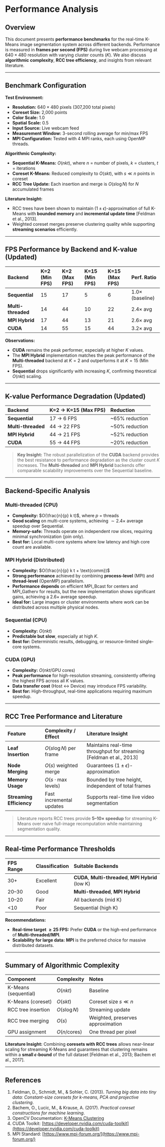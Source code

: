 # Performance Analysis

## Overview

This document presents **performance benchmarks** for the real-time K-Means image segmentation system across different backends. Performance is measured in **frames per second (FPS)** during live webcam processing at $640 \times 480$ resolution with varying cluster counts ($K$). We also discuss **algorithmic complexity**, **RCC tree efficiency**, and insights from relevant literature.

***

## Benchmark Configuration

**Test Environment:**

* **Resolution:** $640 \times 480$ pixels (307,200 total pixels)
* **Coreset Size:** 2,000 points
* **Color Scale:** 1.0
* **Spatial Scale:** 0.5
* **Input Source:** Live webcam feed
* **Measurement Window:** 3-second rolling average for min/max FPS
* **MPI Configuration:** Tested with 4 MPI ranks, each using OpenMP threads.

**Algorithmic Complexity:**

* **Sequential K-Means:** $O(n k t)$, where $n$ = number of pixels, $k$ = clusters, $t$ = iterations
* **Coreset K-Means:** Reduced complexity to $O(s k t)$, with $s \ll n$ points in coreset
* **RCC Tree Update:** Each insertion and merge is $O(s \log N)$ for $N$ accumulated frames

**Literature Insight:**

* RCC trees have been shown to maintain $(1 \pm \epsilon)$-approximation of full K-Means with **bounded memory** and **incremental update time** [Feldman et al., 2013].
* Weighted coreset merges preserve clustering quality while supporting **streaming scenarios** efficiently.

***

## FPS Performance by Backend and K-value (Updated)

| Backend | K=2 (Min FPS) | K=2 (Max FPS) | K=15 (Min FPS) | K=15 (Max FPS) | Perf. Ratio |
| :--- | :--- | :--- | :--- | :--- | :--- |
| **Sequential** | 15 | 17 | 5 | 6 | 1.0× (baseline) |
| **Multi-threaded** | 14 | 44 | 10 | 22 | 2.4× avg |
| **MPI Hybrid** | 17 | 44 | 13 | 21 | 2.6× avg |
| **CUDA** | 14 | 55 | 15 | 44 | 3.2× avg |

**Observations:**

* **CUDA** remains the peak performer, especially at higher $K$ values.
* The **MPI Hybrid** implementation matches the peak performance of the **Multi-threaded** backend at $K=2$ and outperforms it at $K=15$ (Min FPS).
* **Sequential** drops significantly with increasing $K$, confirming theoretical $O(n k t)$ scaling.

***

## K-value Performance Degradation (Updated)

| Backend | K=2 $\rightarrow$ K=15 (Max FPS) | Reduction |
| :--- | :--- | :--- |
| **Sequential** | 17 $\rightarrow$ 6 FPS | ~65% reduction |
| **Multi-threaded** | 44 $\rightarrow$ 22 FPS | ~50% reduction |
| **MPI Hybrid** | 44 $\rightarrow$ 21 FPS | ~52% reduction |
| **CUDA** | 55 $\rightarrow$ 44 FPS | ~20% reduction |

> **Key Insight:** The robust parallelization of the **CUDA** backend provides the best resistance to performance degradation as the cluster count $K$ increases. The **Multi-threaded** and **MPI Hybrid** backends offer comparable scalability improvements over the Sequential baseline.

***

## Backend-Specific Analysis
### Multi-threaded (CPU)

* **Complexity:** $O(\frac{n}{p} k t)$, where $p$ = threads
* **Good scaling** on multi-core systems, achieving $\sim 2.4\times$ average speedup over Sequential.
* **Memory-safe:** Threads operate on independent row slices, requiring minimal synchronization ($\text{join}$ only).
* **Best for:** Local multi-core systems where low latency and high core count are available.

### MPI Hybrid (Distributed)

* **Complexity:** $O(\frac{n}{p} k t + \text{comm})$
* **Strong performance** achieved by combining **process-level** (MPI) and **thread-level** (OpenMP) parallelism.
* **Performance depends** on efficient $\text{MPI\_Bcast}$ for centers and $\text{MPI\_Gatherv}$ for results, but the new implementation shows significant gains, achieving a $2.6\times$ average speedup.
* **Ideal for:** Large images or cluster environments where work can be distributed across multiple physical nodes.

### Sequential (CPU)

* **Complexity:** $O(n k t)$
* **Predictable but slow**, especially at high $K$.
* **Best for:** Deterministic results, debugging, or resource-limited single-core systems.

### CUDA (GPU)

* **Complexity:** $O(n k t / \text{GPU cores})$
* **Peak performance** for high-resolution streaming, consistently offering the highest FPS across all $K$ values.
* **Data transfer cost** (Host $\leftrightarrow$ Device) may introduce FPS variability.
* **Best for:** High-throughput, real-time applications requiring maximum speedup.

***

## RCC Tree Performance and Literature

| Feature | Complexity / Effect | Literature Insight |
| :--- | :--- | :--- |
| **Leaf Insertion** | $O(s \log N)$ per frame | Maintains real-time throughput for streaming [Feldman et al., 2013] |
| **Node Merging** | $O(s)$ weighted merge | Guarantees $(1\pm\epsilon)$-approximation |
| **Memory Usage** | $O(s \cdot \text{max levels})$ | Bounded by tree height, independent of total frames |
| **Streaming Efficiency** | Fast incremental updates | Supports real-time live video segmentation |

> Literature reports RCC trees provide **5–10$\times$ speedup** for streaming K-Means over naive full-image recomputation while maintaining segmentation quality.

***

## Real-time Performance Thresholds

| FPS Range | Classification | Suitable Backends |
| :--- | :--- | :--- |
| 30+ | Excellent | **CUDA**, **Multi-threaded**, **MPI Hybrid** (low K) |
| 20–30 | Good | **Multi-threaded**, **MPI Hybrid** |
| 10–20 | Fair | All backends (mid K) |
| <10 | Poor | Sequential (high K) |

**Recommendations:**

* **Real-time target $\ge 25$ FPS:** Prefer **CUDA** or the high-end performance of **Multi-threaded/MPI**.
* **Scalability for large data:** **MPI** is the preferred choice for massive distributed datasets.

***

## Summary of Algorithmic Complexity

| Component | Complexity | Notes |
| :--- | :--- | :--- |
| K-Means (sequential) | $O(n k t)$ | Baseline |
| K-Means (coreset) | $O(s k t)$ | Coreset size $s \ll n$ |
| RCC tree insertion | $O(s \log N)$ | Streaming update |
| RCC tree merging | $O(s)$ | Weighted, preserves approximation |
| GPU assignment | $O(n / \text{cores})$ | One thread per pixel |

**Literature Insight:** Combining **coresets with RCC trees** allows near-linear scaling for streaming K-Means and guarantees that clustering remains within a **small $\epsilon$-bound** of the full dataset [Feldman et al., 2013; Bachem et al., 2017].

***

## References

1.  Feldman, D., Schmidt, M., & Sohler, C. (2013). *Turning big data into tiny data: Constant-size coresets for k-means, PCA and projective clustering*.
2.  Bachem, O., Lucic, M., & Krause, A. (2017). *Practical coreset constructions for machine learning*.
3.  OpenCV Documentation: [K-Means Clustering](https://docs.opencv.org/master/d3/dc1/tutorial_kmeans_clustering.html)
4.  CUDA Toolkit: [https://developer.nvidia.com/cuda-toolkit](https://developer.nvidia.com/cuda-toolkit)
5.  MPI Standard: [https://www.mpi-forum.org/](https://www.mpi-forum.org/)